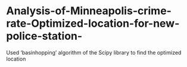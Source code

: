 # Analysis-of-Minneapolis-crime-rate-Optimized-location-for-new-police-station-
Used ‘basinhopping’ algorithm of the Scipy library to find the optimized location
